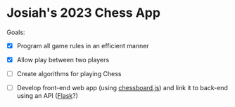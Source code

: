 # Josiah's 2023 Chess App

Goals:

- [x] Program all game rules in an efficient manner 

- [x] Allow play between two players

- [ ] Create algorithms for playing Chess

- [ ] Develop front-end web app (using [chessboard.js](https://chessboardjs.com/)) and link it to back-end using an API ([Flask](https://flask.palletsprojects.com/en/2.2.x/)?)